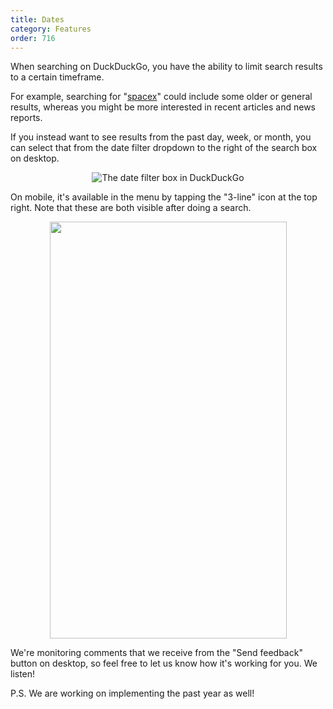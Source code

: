 ```yaml
---
title: Dates
category: Features
order: 716
---
```

<p>
When searching on DuckDuckGo, you have the ability to limit search results to a certain timeframe.
</p>

<p>
For example, searching for "<a href="https://duckduckgo.com/?q=spacex">spacex</a>" could include some older or general results, whereas you might be more interested in recent articles and news reports.
</p>

<p>
If you instead want to see results from the past day, week, or month, you can select that from the date filter dropdown to the right of the search box on desktop.
</p>

<center>
<p>
<img alt="The date filter box in DuckDuckGo" src="../images/e0cd66e6832b37964547de7f5429a87b.png"></p>
</center>

<p>
On mobile, it's available in the menu by tapping the "3-line" icon at the top right. Note that these are both visible after doing a search.
</p>

<center>
<p>
<img height="667" src="../images/0a871252f673b9a88eebad5b9f7b5ee8.png" width="379"></p>
</center>

<p>
We're monitoring comments that we receive from the "Send feedback" button on desktop, so feel free to let us know how it's working for you. We listen!
</p>

<p>
P.S. We are working on implementing the past year as well!
</p>